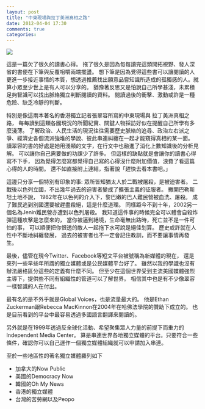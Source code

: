 ```yaml
---
layout: post
title: "中東現場與拉丁美洲真相之路"
date: 2012-04-04 17:30
comments: true
categories: 
---
```

![](https://cdn-images-1.medium.com/max/1600/0*lgdZshc6cizOkPY7.jpg)

這是一篇欠了很久的讀書心得。 拖了很久是因為每每讀完這類開拓視野、發人深省的書便在下筆與反覆咀嚼兩端擺盪。 想下筆是因為覺得這些書可以讓閱讀的人更進一歩接近事情的本質，想透過推薦找出願意品嘗知識所造成的孤獨感的人。就算小眾至少世上是有人可以分享的。 猶豫著反思又是怕說自己所學甚淺，未累積足夠智識可以找出脈絡獨立判斷閱讀的資料。 閱讀過後的衝擊、激動或許是一種危險、缺乏冷靜的判斷。

特別是像這兩本著名的香港獨立記者張翠容所寫的中東現場與 拉丁美洲真相之路， 每每讀到這類各國現況的所聞紀實、關鍵人物採訪好似在提醒自己所學有多麼淺薄。 了解政治、人民生活的現況往往需要歷史脈絡的追尋、政治左右派之爭、經濟史各個流派強堆的學說、彼此串連糾纏在一起才能窺得真相的某一面。 讀翠容的書的好處是她用淺顯的文字，在行文中也融進了消化上數知識後的分析見解。 可以讓你自己需要做的功課少了許多。 但這樣的缺點就是會讓你的讀書心得寫不下手， 因為覺得怎麼寫都覺得自己寫的心得沒什麼附加價值，浪費了看這篇心得的人的時間。 還不如直接附上連結，指著說「趕快去看本書吧。」

這邊只分享一個特別有印象的事: 眾所皆知猶太人於二戰被屠殺，是被迫害者。 二戰後以色列立國，不出幾年過去的迫害者變成了擴張主義的征服者。 撇開巴勒斯坦土地不說， 1982年在以色列的介入下，黎巴嫩的巴人難民營被血洗、屠殺。 成了難民逃到別國還要被趕盡殺絕，這是什麼道理。 同樣距今不到十年，2002另一個名為Jenin難民營亦遭到以色列屠殺。 我知道這件事的時候完全可以體會自殺炸彈這種攻擊是怎麼來的， 當你被逼到絕境，生命毫無出路時，死亡並不是一件可怕的事， 可以順便把你恨透的敵人一起拖下水可說是絕佳划算。 歷史或許就在人性中不斷地糾纏發展， 過去的被害者也不一定會記住教訓，而不要讓事情再發生。

最後，儘管在現今Twitter、Facebook等短文平台被號稱為新媒體的現在， 還是來列一些早些年所謂的獨立媒體或是公民媒體平台好了。 雖然以我的學識也沒有辦法嚴格區分這些的定義有什麼不同。 但至少在這個世界受到主流美國媒體強烈主導下，提供些不同有組織性的管道可以了解世界。 相信其中也是有不少像翠容一樣智識的人在付出。

最有名的是不外乎就是Global Voices，也是流量最大的。 他是Ethan Zuckerman跟Rebecca MacKinnon在2004年在哈佛法學院的贊助下成立的。 也是目前看到的平台中最容易透過多國語言翻譯來閱讀的。

另外就是在1999年透過反全球化活動、希望聚集眾人力量的前提下而重力的Independent Media Center。 算是串連世界各地獨立媒體的平台。只要符合一些條件，確認你可以自己運作一個獨立媒體組織就可以申請加入串連。

至於一些地區性的著名獨立媒體羅列如下

* 加拿大的Now Public
* 美國的Democracy Now
* 韓國的Oh My News
* 香港的獨立媒體
* 台灣的苦勞網以及Peopo
